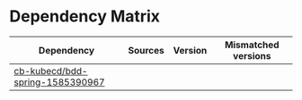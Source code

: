 # Dependency Matrix

Dependency | Sources | Version | Mismatched versions
---------- | ------- | ------- | -------------------
[cb-kubecd/bdd-spring-1585390967](https://github.com/cb-kubecd/bdd-spring-1585390967.git) |  | []() | 
